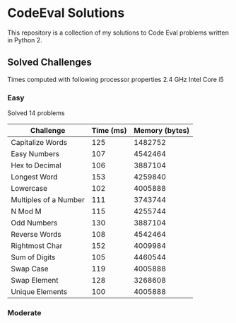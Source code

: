 # CodeEval Solutions

This repository is a collection of my solutions to Code Eval problems written in Python 2.

## Solved Challenges

Times computed with following processor properties 2.4 GHz Intel Core i5

### Easy

Solved 14 problems

| Challenge             | Time (ms) | Memory (bytes) |
|-----------------------|-----------|----------------|
| Capitalize Words         | 125       | 1482752        |
| Easy Numbers             | 107       | 4542464        |
| Hex to Decimal           | 106       | 3887104        |
| Longest Word             | 153       | 4259840        |
| Lowercase                | 102       | 4005888        |
| Multiples of a Number    | 111       | 3743744        |
| N Mod M                  | 115       | 4255744        |
| Odd Numbers              | 130       | 3887104        |
| Reverse Words            | 108       | 4542464        |
| Rightmost Char           | 152       | 4009984        |
| Sum of Digits            | 105       | 4460544        |
| Swap Case                | 119       | 4005888        |
| Swap Element             | 128       | 3268608        |
| Unique Elements          | 100       | 4005888        |

### Moderate


